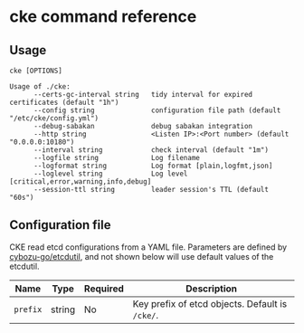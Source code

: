 cke command reference
=====================

Usage
-----

`cke [OPTIONS]`

```console
Usage of ./cke:
      --certs-gc-interval string   tidy interval for expired certificates (default "1h")
      --config string              configuration file path (default "/etc/cke/config.yml")
      --debug-sabakan              debug sabakan integration
      --http string                <Listen IP>:<Port number> (default "0.0.0.0:10180")
      --interval string            check interval (default "1m")
      --logfile string             Log filename
      --logformat string           Log format [plain,logfmt,json]
      --loglevel string            Log level [critical,error,warning,info,debug]
      --session-ttl string         leader session's TTL (default "60s")
```

Configuration file
------------------

CKE read etcd configurations from a YAML file.
Parameters are defined by [cybozu-go/etcdutil](https://github.com/cybozu-go/etcdutil), and not shown below will use default values of the etcdutil.

| Name     | Type   | Required | Description                                      |
| -------- | ------ | -------- | ------------------------------------------------ |
| `prefix` | string | No       | Key prefix of etcd objects.  Default is `/cke/`. |
